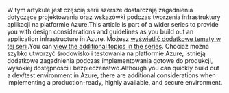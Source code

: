 <span data-ttu-id="b1b47-101">W tym artykule jest częścią serii szersze dostarczają zagadnienia dotyczące projektowania oraz wskazówki podczas tworzenia infrastruktury aplikacji na platformie Azure.</span><span class="sxs-lookup"><span data-stu-id="b1b47-101">This article is part of a wider series to provide you with design considerations and guidelines as you build out an application infrastructure in Azure.</span></span> <span data-ttu-id="b1b47-102">Możesz [wyświetlić dodatkowe tematy w tej serii](#next-steps).</span><span class="sxs-lookup"><span data-stu-id="b1b47-102">You can [view the additional topics in the series](#next-steps).</span></span> <span data-ttu-id="b1b47-103">Chociaż można szybko utworzyć środowisko i testowania na platformie Azure, istnieją dodatkowe zagadnienia podczas implementowania gotowe do produkcji, wysokiej dostępności i bezpieczeństwo.</span><span class="sxs-lookup"><span data-stu-id="b1b47-103">Although you can quickly build out a dev/test environment in Azure, there are additional considerations when implementing a production-ready, highly available, and secure environment.</span></span>

